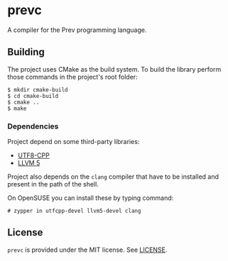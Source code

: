 # prevc

A compiler for the Prev programming language.

## Building

The project uses CMake as the build system. To build the library perform
those commands in the project's root folder:

``` console
$ mkdir cmake-build
$ cd cmake-build
$ cmake ..
$ make
```

### Dependencies

Project depend on some third-party libraries:

 * [UTF8-CPP](http://utfcpp.sourceforge.net/)
 * [LLVM 5](http://llvm.org/)

Project also depends on the `clang` compiler that have to be installed
and present in the path of the shell.

On OpenSUSE you can install these by typing command:

``` console
# zypper in utfcpp-devel llvm5-devel clang
```

## License

`prevc` is provided under the MIT license. See [LICENSE](LICENSE).
